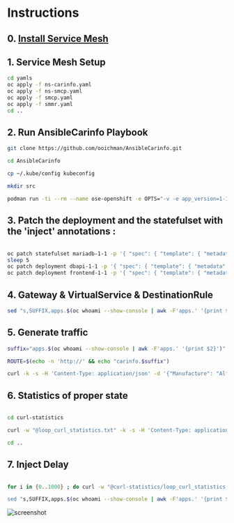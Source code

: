 # Instructions
## 0. [Install Service Mesh](https://docs.openshift.com/container-platform/4.10/service_mesh/v2x/installing-ossm.html#ossm-install-ossm-operator_installing-ossm)

## 1. Service Mesh Setup
```bash
cd yamls
oc apply -f ns-carinfo.yaml
oc apply -f ns-smcp.yaml
oc apply -f smcp.yaml
oc apply -f smmr.yaml
cd ..
```
## 2. Run AnsibleCarinfo Playbook
```bash
git clone https://github.com/ooichman/AnsibleCarinfo.git

cd AnsibleCarinfo

cp ~/.kube/config kubeconfig

mkdir src

podman run -ti --rm --name ose-openshift -e OPTS="-v -e app_version=1-1 -e namespace=carinfo" -v $(pwd)/src/:/opt/app-root/src/:Z,rw -v $(pwd)/:/opt/app-root/ose-ansible/:Z,ro -e PLAYBOOK_FILE=/opt/app-root/ose-ansible/playbook.yaml -e K8S_AUTH_KUBECONFIG=/opt/app-root/ose-ansible/kubeconfig -e INVENTORY=/opt/app-root/ose-ansible/inventory -e K8S_AUTH_API_KEY=$(oc whoami -t)  -e DEFAULT_LOCAL_TMP=/tmp/  -e K8S_AUTH_HOST=$(oc whoami --show-server) -e K8S_AUTH_VALIDATE_CERTS=false quay.io/two.oes/ose-openshift
```

## 3. Patch the deployment and the statefulset with the 'inject' annotations :
```bash

oc patch statefulset mariadb-1-1 -p '{ "spec": { "template": { "metadata": { "annotations": {"sidecar.istio.io/inject": "true"}}}}}'
sleep 5
oc patch deployment dbapi-1-1 -p '{ "spec": { "template": { "metadata": { "annotations": {"sidecar.istio.io/inject": "true"}}}}}'
oc patch deployment frontend-1-1 -p '{ "spec": { "template": { "metadata": { "annotations": {"sidecar.istio.io/inject": "true"}}}}}'

```


## 4. Gateway & VirtualService & DestinationRule
```bash
sed "s,SUFFIX,apps.$(oc whoami --show-console | awk -F'apps.' '{print $2}'),g" yamls/gateway.yaml | oc apply -f - 
```

## 5. Generate traffic
```bash
suffix="apps.$(oc whoami --show-console | awk -F'apps.' '{print $2}')"

ROUTE=$(echo -n 'http://' && echo "carinfo.$suffix")

curl -k -s -H 'Content-Type: application/json' -d '{"Manufacture": "Alfa Romeo","Module": "Jullieta"}' ${ROUTE}/query | jq
```


## 6. Statistics of proper state
```bash

cd curl-statistics

curl -w "@loop_curl_statistics.txt" -k -s -H 'Content-Type: application/json' -d '{"Manufacture": "Alfa Romeo","Module": "Jullieta"}' ${ROUTE}/query -o /dev/null

cd ..
```


## 7. Inject Delay
```bash

for i in {0..1000} ; do curl -w "@curl-statistics/loop_curl_statistics.txt -k -s -H 'Content-Type: application/json' -d '{"Manufacture": "Alfa Romeo","Module": "Jullieta"}' ${ROUTE}/query -o /dev/null 2>/dev/null ;sleep 0.5 ;  done

sed "s,SUFFIX,apps.$(oc whoami --show-console | awk -F'apps.' '{print $2}'),g" yamls/virtual-service-with-error.yaml| oc apply -f -

```

![screenshot](https://user-images.githubusercontent.com/60185557/211831556-5020f83c-a83a-4e0e-a802-f16011f090c3.PNG)

